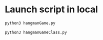 # Launch script in local

```bash
python3 hangmanGame.py
```

```bash
python3 hangmanGameClass.py
```